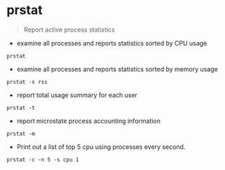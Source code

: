 # prstat

> Report active process statistics

- examine all processes and reports statistics sorted by CPU usage

`prstat`

- examine all processes and reports statistics sorted by memory usage

`prstat -s rss`

- report total usage summary for each user

`prstat -t`

- report microstate process accounting information

`prstat -m`

- Print out a list of top 5 cpu using processes every second.

`prstat -c -n 5 -s cpu 1`
